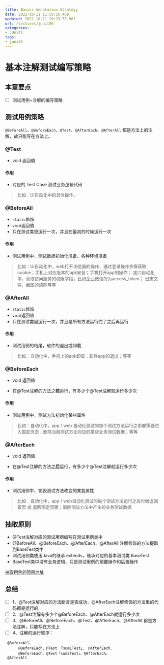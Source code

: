 ```yaml
---
title: Basics Annotation Strategy
date: 2022-10-11 11:50:16.469
updated: 2022-10-11 20:23:35.903
url: /archives/junit06
categories: 
- JUnit5
tags: 
- junit5
---
```


# 基本注解测试编写策略
## 本章要点
- [ ] 测试用例+注解的编写策略


##  测试用例策略
`@BeforeAll`、`@BeforeEach`、`@Test`、`@AfterEach`、`@AfterAll` 都是方法上的注解，故只能写在方法上。

### @Test

- void 返回值  
#### 作用
   
- 对应的 Test Case 测试业务逻辑代码
>比如：UI自动化中的具体操作。


### @BeforeAll
- `static`修饰 
- `void`返回值 
- 只在测试类里运行一次，并且在最初的时候运行一次

#### 作用
- 测试用例中，测试数据初始化准备、各种环境准备
>比如：UI自动化中，web打开浏览器的操作、通过登录操作步骤获取cookie；手机上对应版本的apk安装；手机打开app的操作；
>接口自动化中，获取访问服务的权限字段，比如企业微信的为access_token；
>日志文件、截图的清除等等
### @AfterAll
- `static`修饰 
- `void`返回值 
- 只在测试类里运行一次，并且是所有方法运行完了之后再运行
#### 作用
- 测试用例的结尾，软件的退出或卸载
>比如：自动化中，手机上的apk卸载；软件app的退出；等等

### @BeforeEach
- void 返回值  

- 在@Test注解的方法之**前**运行，有多少个@Test注解就运行多少次

#### 作用
- 测试用例中，测试方法初始化某些属性
>比如：自动化中，app / web 自动化测试的每个测试方法运行之前都需要进入固定页面；删除当前测试方法对应的某些业务测试数据；等等
    
### @AfterEach
- void 返回值  

- 在@Test注解的方法之**后**运行，有多少个@Test注解就运行多少次
   
#### 作用
- 测试用例中，销毁测试方法改变的某些属性

>比如：自动化中，app / web自动化测试的每个测试方法运行之后时候返回首页 或 返回固定页面；删除测试方法中产生的业务测试数据

## 抽取原则
- @Test注解对应的测试用例编写在测试用例类中
- @BeforeAll、@BeforeEach、@AfterEach、@AfterAll 注解修饰的方法提取到BaseTest类中
- 测试用例类使用Java的继承 extends，继承对应的基本测试类 BaseTest
- BaseTest类中没有业务逻辑，只是测试用例的前置操作和后置操作

[抽取用例的项目地址](https://github.com/testeru-pro/junit5-demo/tree/main/junit5-basic/src/test/java/top/testeru/basic/strategy)

## 总结
- [ ] 1、@Test注解对应的方法断言是否成功，@AfterEach注解修饰的方法里的代码都是运行的
- [ ] 2、@Test注解有多少个@BeforeEach、@AfterEach就运行多少次
- [ ] 3、@BeforeAll、@BeforeEach、@Test、@AfterEach、@AfterAll 都是方法注解，只能写在方法上
- [ ] 4、注解的运行顺序：
```
 @BeforeAll、
      @BeforeEach、@Test 「sum1Test」、 @AfterEach、
      @BeforeEach、@Test「sum2Test」、@AfterEach、
 @AfterAll
```